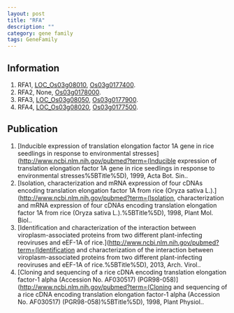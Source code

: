```yaml
---
layout: post
title: "RFA"
description: ""
category: gene family
tags: GeneFamily
---
```


## Information
1. RFA1, [LOC_Os03g08010](http://rice.plantbiology.msu.edu/cgi-bin/ORF_infopage.cgi?orf=LOC_Os03g08010), [Os03g0177400](http://rapdb.dna.affrc.go.jp/viewer/gbrowse_details/irgsp1?name=Os03g0177400).
2. RFA2, None, [Os03g0178000](http://rapdb.dna.affrc.go.jp/viewer/gbrowse_details/irgsp1?name=Os03g0178000).
3. RFA3, [LOC_Os03g08050](http://rice.plantbiology.msu.edu/cgi-bin/ORF_infopage.cgi?orf=LOC_Os03g08050), [Os03g0177900](http://rapdb.dna.affrc.go.jp/viewer/gbrowse_details/irgsp1?name=Os03g0177900).
4. RFA4, [LOC_Os03g08020](http://rice.plantbiology.msu.edu/cgi-bin/ORF_infopage.cgi?orf=LOC_Os03g08020), [Os03g0177500](http://rapdb.dna.affrc.go.jp/viewer/gbrowse_details/irgsp1?name=Os03g0177500).

## Publication
1. [Inducible expression of translation elongation factor 1A gene in rice seedlings in response to environmental stresses](http://www.ncbi.nlm.nih.gov/pubmed?term=(Inducible expression of translation elongation factor 1A gene in rice seedlings in response to environmental stresses%5BTitle%5D), 1999, Acta Bot. Sin..
2. [Isolation, characterization and mRNA expression of four cDNAs encoding translation elongation factor 1A from rice (Oryza sativa L.).](http://www.ncbi.nlm.nih.gov/pubmed?term=(Isolation, characterization and mRNA expression of four cDNAs encoding translation elongation factor 1A from rice (Oryza sativa L.).%5BTitle%5D), 1998, Plant Mol. Biol..
3. [Identification and characterization of the interaction between viroplasm-associated proteins from two different plant-infecting reoviruses and eEF-1A of rice.](http://www.ncbi.nlm.nih.gov/pubmed?term=(Identification and characterization of the interaction between viroplasm-associated proteins from two different plant-infecting reoviruses and eEF-1A of rice.%5BTitle%5D), 2013, Arch. Virol..
4. [Cloning and sequencing of a rice cDNA encoding translation elongation factor-1 alpha (Accession No. AF030517) (PGR98-058)](http://www.ncbi.nlm.nih.gov/pubmed?term=(Cloning and sequencing of a rice cDNA encoding translation elongation factor-1 alpha (Accession No. AF030517) (PGR98-058)%5BTitle%5D), 1998, Plant Physiol..


